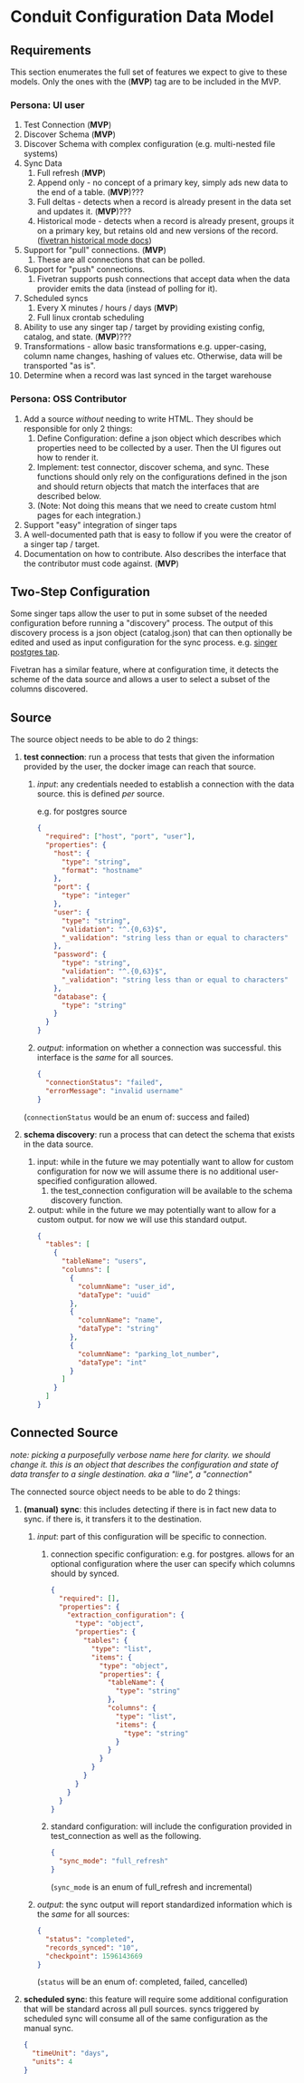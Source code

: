 # Conduit Configuration Data Model

## Requirements

This section enumerates the full set of features we expect to give to these models. Only the ones with the (**MVP**) tag are to be included in the MVP.

### Persona: UI user

1. Test Connection (**MVP**)
1. Discover Schema (**MVP**)
1. Discover Schema with complex configuration (e.g. multi-nested file systems)
1. Sync Data
   1. Full refresh (**MVP**)
   1. Append only - no concept of a primary key, simply ads new data to the end of a table. (**MVP**)???
   1. Full deltas - detects when a record is already present in the data set and updates it. (**MVP**)???
   1. Historical mode - detects when a record is already present, groups it on a primary key, but retains old and new versions of the record. ([fivetran historical mode docs](https://fivetran.com/docs/getting-started/feature/history-mode))
1. Support for "pull" connections. (**MVP**)
   1. These are all connections that can be polled.
1. Support for "push" connections.
   1. Fivetran supports push connections that accept data when the data provider emits the data (instead of polling for it).
1. Scheduled syncs
   1. Every X minutes / hours / days (**MVP**)
   1. Full linux crontab scheduling
1. Ability to use any singer tap / target by providing existing config, catalog, and state. (**MVP**)???
1. Transformations - allow basic transformations e.g. upper-casing, column name changes, hashing of values etc. Otherwise, data will be transported "as is".
1. Determine when a record was last synced in the target warehouse

### Persona: OSS Contributor

1. Add a source _without_ needing to write HTML. They should be responsible for only 2 things:
   1. Define Configuration: define a json object which describes which properties need to be collected by a user. Then the UI figures out how to render it.
   1. Implement: test connector, discover schema, and sync. These functions should only rely on the configurations defined in the json and should return objects that match the interfaces that are described below.
   1. (Note: Not doing this means that we need to create custom html pages for each integration.)
1. Support "easy" integration of singer taps
1. A well-documented path that is easy to follow if you were the creator of a singer tap / target.
1. Documentation on how to contribute. Also describes the interface that the contributor must code against. (**MVP**)

## Two-Step Configuration

Some singer taps allow the user to put in some subset of the needed configuration before running a "discovery" process. The output of this discovery process is a json object (catalog.json) that can then optionally be edited and used as input configuration for the sync process. e.g. [singer postgres tap](https://github.com/singer-io/tap-postgres).

Fivetran has a similar feature, where at configuration time, it detects the scheme of the data source and allows a user to select a subset of the columns discovered.

## Source

The source object needs to be able to do 2 things:

1. **test connection**: run a process that tests that given the information provided by the user, the docker image can reach that source.

   1. _input_: any credentials needed to establish a connection with the data source. this is defined _per_ source.

      e.g. for postgres source

      ```json
      {
        "required": ["host", "port", "user"],
        "properties": {
          "host": {
            "type": "string",
            "format": "hostname"
          },
          "port": {
            "type": "integer"
          },
          "user": {
            "type": "string",
            "validation": "^.{0,63}$",
            "_validation": "string less than or equal to characters"
          },
          "password": {
            "type": "string",
            "validation": "^.{0,63}$",
            "_validation": "string less than or equal to characters"
          },
          "database": {
            "type": "string"
          }
        }
      }
      ```

   1. _output_: information on whether a connection was successful. this interface is the _same_ for all sources.

      ```json
      {
        "connectionStatus": "failed",
        "errorMessage": "invalid username"
      }
      ```

   (`connectionStatus` would be an enum of: success and failed)

1. **schema discovery**: run a process that can detect the schema that exists in the data source.
   1. input: while in the future we may potentially want to allow for custom configuration for now we will assume there is no additional user-specified configuration allowed.
      1. the test_connection configuration will be available to the schema discovery function.
   1. output: while in the future we may potentially want to allow for a custom output. for now we will use this standard output.
      ```json
      {
        "tables": [
          {
            "tableName": "users",
            "columns": [
              {
                "columnName": "user_id",
                "dataType": "uuid"
              },
              {
                "columnName": "name",
                "dataType": "string"
              },
              {
                "columnName": "parking_lot_number",
                "dataType": "int"
              }
            ]
          }
        ]
      }
      ```

## Connected Source

_note: picking a purposefully verbose name here for clarity. we should change it. this is an object that describes the configuration and state of data transfer to a single destination. aka a "line", a "connection"_

The connected source object needs to be able to do 2 things:

1.  **(manual) sync**: this includes detecting if there is in fact new data to sync. if there is, it transfers it to the destination.

    1. _input_: part of this configuration will be specific to connection.

       1. connection specific configuration:
          e.g. for postgres. allows for an optional configuration where the user can specify which columns should by synced.

          ```json
          {
            "required": [],
            "properties": {
              "extraction_configuration": {
                "type": "object",
                "properties": {
                  "tables": {
                    "type": "list",
                    "items": {
                      "type": "object",
                      "properties": {
                        "tableName": {
                          "type": "string"
                        },
                        "columns": {
                          "type": "list",
                          "items": {
                            "type": "string"
                          }
                        }
                      }
                    }
                  }
                }
              }
            }
          }
          ```

       1. standard configuration: will include the configuration provided in test_connection as well as the following.
          ```json
          {
            "sync_mode": "full_refresh"
          }
          ```
          (`sync_mode` is an enum of full_refresh and incremental)

    1. _output_: the sync output will report standardized information which is the _same_ for all sources:

       ```json
       {
         "status": "completed",
         "records_synced": "10",
         "checkpoint": 1596143669
       }
       ```

       (`status` will be an enum of: completed, failed, cancelled)

1.  **scheduled sync**: this feature will require some additional configuration that will be standard across all pull sources. syncs triggered by scheduled sync will consume all of the same configuration as the manual sync.
    ```json
    {
      "timeUnit": "days",
      "units": 4
    }
    ```
